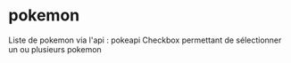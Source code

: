 # pokemon

Liste de pokemon via l'api : pokeapi
Checkbox permettant de sélectionner un ou plusieurs pokemon